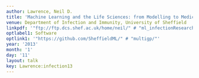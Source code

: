 ```yaml
---
author: Lawrence, Neil D.
title: 'Machine Learning and the Life Sciences: from Modelling to Medicine'
venue: Department of Infection and Immunity, University of Sheffield
linkpdf: '"ftp://ftp.dcs.shef.ac.uk/home/neil/" # "ml_infectionResearch13.pdf"'
optlabel1: Software
optlink1: '"https://github.com/SheffieldML/" # "multigp/"'
year: '2013'
month: '1'
day: '11'
layout: talk
key: Lawrence:infection13
---
```

